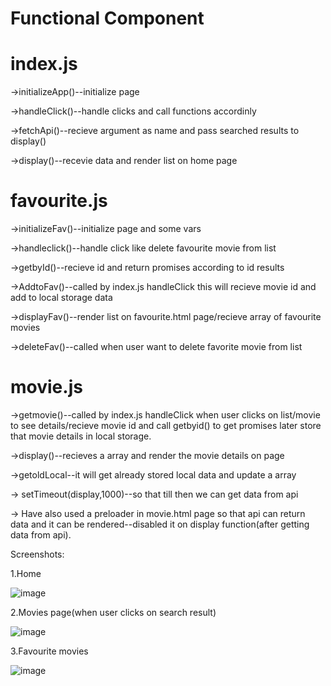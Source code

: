 # Functional Component

# index.js

->initializeApp()--initialize page

->handleClick()--handle clicks and call functions accordinly

->fetchApi()--recieve argument as name and pass searched results to display()

->display()--recevie data and render list on home page

# favourite.js

->initializeFav()--initialize page and some vars

->handleclick()--handle click like delete favourite movie from list

->getbyId()--recieve id and return promises according to id results

->AddtoFav()--called by index.js handleClick this will recieve movie id and add to local storage data

->displayFav()--render list on favourite.html page/recieve array of favourite movies

->deleteFav()--called when user want to delete favorite movie from list

# movie.js

->getmovie()--called by index.js handleClick when user clicks on list/movie to see details/recieve movie id and call 
getbyid() to get promises later store that movie details in local storage.

->display()--recieves a array and render the movie details on page

->getoldLocal--it will get already stored local data and update a array 

-> setTimeout(display,1000)--so that till then we can get data from api 

-> Have also used a preloader in movie.html page so that api can return data and it can be rendered--disabled it on display function(after getting data from api).

Screenshots:

1.Home

![image](https://user-images.githubusercontent.com/40734291/151236377-415b0b89-c8e4-426d-95d6-1ecf77bb1a9a.png)

2.Movies page(when user clicks on search result)

![image](https://user-images.githubusercontent.com/40734291/151236566-aa99468d-fad2-4e6d-ba7e-a0ab9ece8ee8.png)

3.Favourite movies

![image](https://user-images.githubusercontent.com/40734291/151236764-33f78249-b3b4-4328-a105-c630beafffbc.png)




